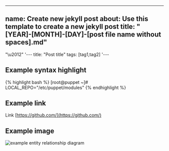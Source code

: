 ---
name: Create new jekyll post
about: Use this template to create a new jekyll post
title: "[YEAR]-[MONTH]-[DAY]-[post file name without spaces].md"
------
"\u2012"
'---
title:  "Post title"
tags: [tag1,tag2]
'---

## Example syntax highlight

{% highlight bash %}
[root@puppet ~]# LOCAL_REPO="/etc/puppet/modules"
{% endhighlight %}

## Example link

Link [https://github.com/](https://github.com/)

## Example image

![example entity relationship diagram ](/assets/2016-01-06-import_mysql_data_in_elasticsearch_server_img1.png)
